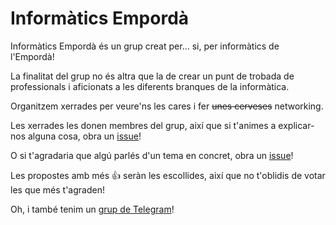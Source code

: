 # Informàtics Empordà

Informàtics Empordà és un grup creat per... si, per informàtics de l'Empordà!

La finalitat del grup no és altra que la de crear un punt de trobada de professionals i aficionats a les diferents branques de la informàtica.

Organitzem xerrades per veure'ns les cares i fer ~~unes cerveses~~ networking.

Les xerrades les donen membres del grup, així que si t'animes a explicar-nos alguna cosa, obra un [issue](https://github.com/InformaticsEmporda/Xerrades/issues/new)! 

O si t'agradaria que algú parlés d'un tema en concret, obra un [issue](https://github.com/InformaticsEmporda/Xerrades/issues/new)!

Les propostes amb més :+1: seràn les escollides, així que no t'oblidis de votar les que més t'agraden!

Oh, i també tenim un [grup de Telegram](https://t.me/joinchat/AAAAAA7Rg1MTu5efBr65Uw)!
